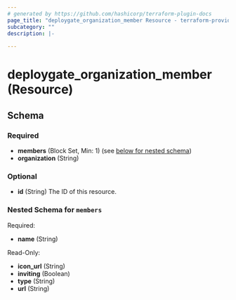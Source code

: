 ```yaml
---
# generated by https://github.com/hashicorp/terraform-plugin-docs
page_title: "deploygate_organization_member Resource - terraform-provider-deploygate"
subcategory: ""
description: |-
  
---
```


# deploygate_organization_member (Resource)





<!-- schema generated by tfplugindocs -->
## Schema

### Required

- **members** (Block Set, Min: 1) (see [below for nested schema](#nestedblock--members))
- **organization** (String)

### Optional

- **id** (String) The ID of this resource.

<a id="nestedblock--members"></a>
### Nested Schema for `members`

Required:

- **name** (String)

Read-Only:

- **icon_url** (String)
- **inviting** (Boolean)
- **type** (String)
- **url** (String)



